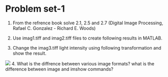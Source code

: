 # Problem set-1 
1. From the refrence book solve 2.1, 2.5 and 2.7 (Digital Image Processing, Rafael C. Gonzalez - Richard E. Woods)
2. Use imag1.tiff and imag2.tiff files to create following results in MATLAB. 




3. Change the imag3.tiff light intensity using following transformation and show the result. 
<img src="Desktop/result2.png">
4. What is the diffrence between various image formats? what is the difference between image and imshow commands?
